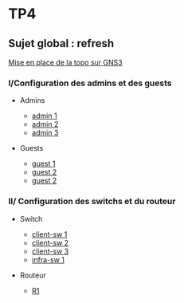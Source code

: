 # TP4
## Sujet global : refresh

[Mise en place de la topo sur GNS3](/docs/topo.md)

### I/Configuration des admins et des guests

* Admins  
    * [admin 1](./docs/admin1.md)
    * [admin 2](./docs/admin2.md)
    * [admin 3](./docs/admin3.md)

* Guests  
    * [guest 1](./docs/guest1.md)
    * [guest 2](./docs/guest2.md)
    * [guest 2](./docs/guest3.md)

### II/ Configuration des switchs et du routeur

* Switch  
    * [client-sw 1](./docs/clientsw1.md)
    * [client-sw 2](./docs/clientsw2.md)
    * [client-sw 3](./docs/clientsw3.md)
    * [infra-sw 1](./docs/infrasw1.md)

* Routeur  
    * [R1](./docs/r1.md)
